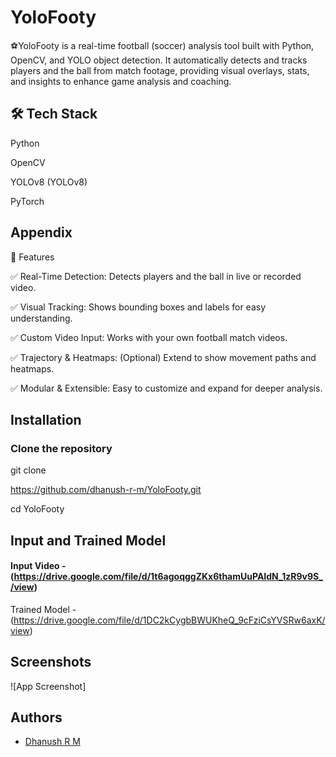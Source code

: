 
# YoloFooty

⚽️YoloFooty is a real-time football (soccer) analysis tool built with Python, OpenCV, and YOLO object detection. It automatically detects and tracks players and the ball from match footage, providing visual overlays, stats, and insights to enhance game analysis and coaching.



## 🛠️ Tech Stack
Python

OpenCV

YOLOv8 (YOLOv8)

PyTorch


## Appendix

🚀 Features

✅ Real-Time Detection: Detects players and the ball in live or recorded video.

✅ Visual Tracking: Shows bounding boxes and labels for easy understanding.

✅ Custom Video Input: Works with your own football match videos.

✅ Trajectory & Heatmaps: (Optional) Extend to show movement paths and heatmaps.

✅ Modular & Extensible: Easy to customize and expand for deeper analysis.



## Installation

### Clone the repository

git clone

https://github.com/dhanush-r-m/YoloFooty.git

cd YoloFooty




    
## Input and Trained Model

#### Input Video - (https://drive.google.com/file/d/1t6agoqggZKx6thamUuPAIdN_1zR9v9S_/view)

Trained Model - (https://drive.google.com/file/d/1DC2kCygbBWUKheQ_9cFziCsYVSRw6axK/view)





## Screenshots

![App Screenshot]


## Authors

- [Dhanush R M](https://www.github.com/dhanush-r-m)


